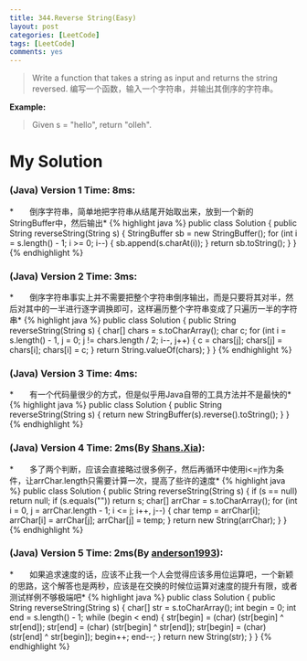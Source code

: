 ```yaml
---
title: 344.Reverse String(Easy)
layout: post
categories: [LeetCode]
tags: [LeetCode]
comments: yes
---
```


>Write a function that takes a string as input and returns the string reversed.
编写一个函数，输入一个字符串，并输出其倒序的字符串。

**Example:**

>Given s = "hello", 
return "olleh".

# My Solution
### (Java) Version 1  Time: 8ms:
*　　倒序字符串，简单地把字符串从结尾开始取出来，放到一个新的StringBuffer中，然后输出*
{% highlight java %}
public class Solution {
    public String reverseString(String s) {
        StringBuffer sb = new StringBuffer();
        for (int i = s.length() - 1; i >= 0; i--) {
            sb.append(s.charAt(i));
        }
        return sb.toString();
    }
}
{% endhighlight %}

### (Java) Version 2  Time: 3ms:
*　　倒序字符串事实上并不需要把整个字符串倒序输出，而是只要将其对半，然后对其中的一半进行逐字调换即可，这样遍历整个字符串变成了只遍历一半的字符串*
{% highlight java %}
public class Solution {
    public String reverseString(String s) {
        char[] chars = s.toCharArray();
        char c;
        for (int i = s.length() - 1, j = 0; j != chars.length / 2; i--, j++) {
            c = chars[j];
            chars[j] = chars[i];
            chars[i] = c;
        }
        return String.valueOf(chars);
    }
}
{% endhighlight %}

### (Java) Version 3  Time: 4ms:
*　　有一个代码量很少的方式，但是似乎用Java自带的工具方法并不是最快的*
{% highlight java %}
public class Solution {
    public String reverseString(String s) {
        return new StringBuffer(s).reverse().toString();
    }
}
{% endhighlight %}

### (Java) Version 4  Time: 2ms(By [Shans.Xia](https://discuss.leetcode.com/user/shans-xia)):
*　　多了两个判断，应该会直接略过很多例子，然后再循环中使用i<=j作为条件，让arrChar.length只需要计算一次，提高了些许的速度*
{% highlight java %}
public class Solution {
        public String reverseString(String s) {
            if (s == null)
                return null;
            if (s.equals(""))
                return s;
            char[] arrChar = s.toCharArray();
            for (int i = 0, j = arrChar.length - 1; i <= j; i++, j--) {
                char temp = arrChar[i];
                arrChar[i] = arrChar[j];
                arrChar[j] = temp;
            }
            return new String(arrChar);
        }
    }
{% endhighlight %}

### (Java) Version 5  Time: 2ms(By [anderson1993](https://discuss.leetcode.com/user/anderson1993)):
*　　如果追求速度的话，应该不止我一个人会觉得应该多用位运算吧，一个新颖的思路，这个解答也是两秒，应该是在交换的时候位运算对速度的提升有限，或者测试样例不够极端吧*
{% highlight java %}
public class Solution {
    public String reverseString(String s) {
        char[] str = s.toCharArray();
            int begin = 0;
            int end = s.length() - 1;
            while (begin < end) {
                str[begin] = (char) (str[begin] ^ str[end]);
                str[end] = (char) (str[begin] ^ str[end]);
                str[begin] = (char) (str[end] ^ str[begin]);
                begin++;
                end--;
            }
            return new String(str);
    }
}
{% endhighlight %}